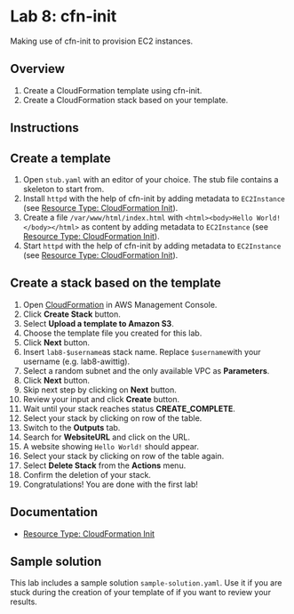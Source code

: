 # Lab 8: cfn-init

Making use of cfn-init to provision EC2 instances.

## Overview
1. Create a CloudFormation template using cfn-init.
1. Create a CloudFormation stack based on your template.

## Instructions

## Create a template
1. Open `stub.yaml` with an editor of your choice. The stub file contains a skeleton to start from.
1. Install `httpd` with the help of cfn-init by adding metadata to `EC2Instance` (see [Resource Type: CloudFormation Init](http://docs.aws.amazon.com/AWSCloudFormation/latest/UserGuide/aws-resource-init.html)).
1. Create a file `/var/www/html/index.html` with `<html><body>Hello World!</body></html>` as content by adding metadata to `EC2Instance` (see [Resource Type: CloudFormation Init](http://docs.aws.amazon.com/AWSCloudFormation/latest/UserGuide/aws-resource-init.html)).
1. Start `httpd` with the help of cfn-init by adding metadata to `EC2Instance` (see [Resource Type: CloudFormation Init](http://docs.aws.amazon.com/AWSCloudFormation/latest/UserGuide/aws-resource-init.html)).


## Create a stack based on the template
1. Open [CloudFormation](https://console.aws.amazon.com/cloudformation) in AWS Management Console.
1. Click **Create Stack** button.
1. Select **Upload a template to Amazon S3**.
1. Choose the template file you created for this lab.
1. Click **Next** button.
1. Insert `lab8-$username`as stack name. Replace `$username`with your username (e.g. lab8-awittig).
1. Select a random subnet and the only available VPC as **Parameters**.
1. Click **Next** button.
1. Skip next step by clicking on **Next** button.
1. Review your input and click **Create** button.
1. Wait until your stack reaches status **CREATE_COMPLETE**.
1. Select your stack by clicking on row of the table.
1. Switch to the **Outputs** tab.
1. Search for **WebsiteURL** and click on the URL.
1. A website showing `Hello World!` should appear.
1. Select your stack by clicking on row of the table again.
1. Select **Delete Stack** from the **Actions** menu.
1. Confirm the deletion of your stack.
1. Congratulations! You are done with the first lab!

## Documentation
* [Resource Type: CloudFormation Init](http://docs.aws.amazon.com/AWSCloudFormation/latest/UserGuide/aws-resource-init.html)

## Sample solution
This lab includes a sample solution `sample-solution.yaml`. Use it if you are stuck during the creation of your template of if you want to review your results.


